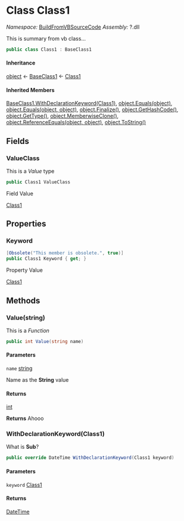 ﻿# Class Class1

_Namespace:_ [BuildFromVBSourceCode](BuildFromVBSourceCode.md)
_Assembly:_ ?.dll

This is summary from vb class...

```csharp
public class Class1 : BaseClass1
```

#### Inheritance

[object](https://learn.microsoft.com/dotnet/api/system.object) ← 
[BaseClass1](BuildFromVBSourceCode.BaseClass1.md) ← 
[Class1](BuildFromVBSourceCode.Class1.md)

#### Inherited Members

[BaseClass1.WithDeclarationKeyword(Class1)](BuildFromVBSourceCode.BaseClass1.md#BuildFromVBSourceCode.BaseClass1.WithDeclarationKeyword(BuildFromVBSourceCode.Class1)), 
[object.Equals(object)](https://learn.microsoft.com/dotnet/api/system.object.equals#system-object-equals(system-object)), 
[object.Equals(object, object)](https://learn.microsoft.com/dotnet/api/system.object.equals#system-object-equals(system-object-system-object)), 
[object.Finalize()](https://learn.microsoft.com/dotnet/api/system.object.finalize), 
[object.GetHashCode()](https://learn.microsoft.com/dotnet/api/system.object.gethashcode), 
[object.GetType()](https://learn.microsoft.com/dotnet/api/system.object.gettype), 
[object.MemberwiseClone()](https://learn.microsoft.com/dotnet/api/system.object.memberwiseclone), 
[object.ReferenceEquals(object, object)](https://learn.microsoft.com/dotnet/api/system.object.referenceequals), 
[object.ToString()](https://learn.microsoft.com/dotnet/api/system.object.tostring)

## Fields

### ValueClass

This is a *Value* type

```csharp
public Class1 ValueClass
```

Field Value

[Class1](BuildFromVBSourceCode.Class1.md)

## Properties

### Keyword

```csharp
[Obsolete("This member is obsolete.", true)]
public Class1 Keyword { get; }
```

Property Value

[Class1](BuildFromVBSourceCode.Class1.md)

## Methods

### Value(string)

This is a *Function*

```csharp
public int Value(string name)
```

#### Parameters

`name` [string](https://learn.microsoft.com/dotnet/api/system.string)

Name as the **String**
 value

#### Returns

[int](https://learn.microsoft.com/dotnet/api/system.int32)

**Returns**
 Ahooo

### WithDeclarationKeyword(Class1)

What is **Sub**?

```csharp
public override DateTime WithDeclarationKeyword(Class1 keyword)
```

#### Parameters

`keyword` [Class1](BuildFromVBSourceCode.Class1.md)

#### Returns

[DateTime](https://learn.microsoft.com/dotnet/api/system.datetime)

